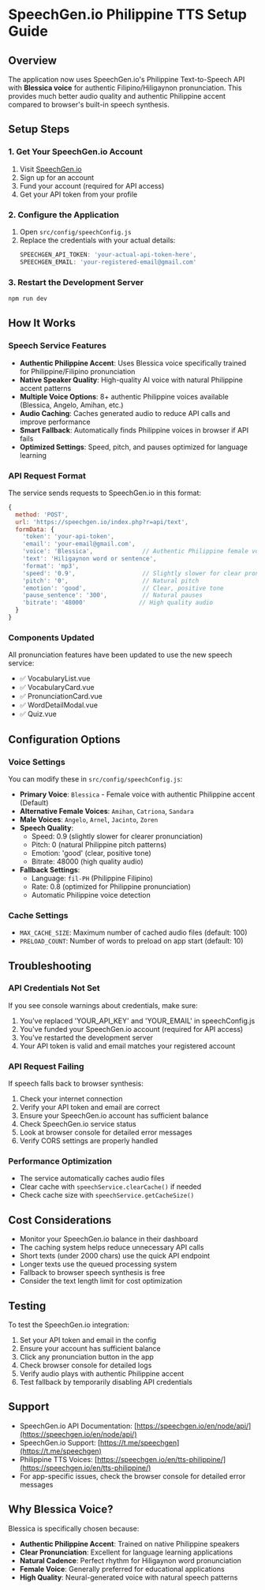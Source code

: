 # SpeechGen.io Philippine TTS Setup Guide

## Overview
The application now uses SpeechGen.io's Philippine Text-to-Speech API with **Blessica voice** for authentic Filipino/Hiligaynon pronunciation. This provides much better audio quality and authentic Philippine accent compared to browser's built-in speech synthesis.

## Setup Steps

### 1. Get Your SpeechGen.io Account
1. Visit [SpeechGen.io](https://speechgen.io/)
2. Sign up for an account
3. Fund your account (required for API access)
4. Get your API token from your profile

### 2. Configure the Application
1. Open `src/config/speechConfig.js`
2. Replace the credentials with your actual details:
   ```javascript
   SPEECHGEN_API_TOKEN: 'your-actual-api-token-here',
   SPEECHGEN_EMAIL: 'your-registered-email@gmail.com'
   ```

### 3. Restart the Development Server
```bash
npm run dev
```

## How It Works

### Speech Service Features
- **Authentic Philippine Accent**: Uses Blessica voice specifically trained for Philippine/Filipino pronunciation
- **Native Speaker Quality**: High-quality AI voice with natural Philippine accent patterns
- **Multiple Voice Options**: 8+ authentic Philippine voices available (Blessica, Angelo, Amihan, etc.)
- **Audio Caching**: Caches generated audio to reduce API calls and improve performance
- **Smart Fallback**: Automatically finds Philippine voices in browser if API fails
- **Optimized Settings**: Speed, pitch, and pauses optimized for language learning

### API Request Format
The service sends requests to SpeechGen.io in this format:
```javascript
{
  method: 'POST',
  url: 'https://speechgen.io/index.php?r=api/text',
  formData: {
    'token': 'your-api-token',
    'email': 'your-email@gmail.com',
    'voice': 'Blessica',              // Authentic Philippine female voice
    'text': 'Hiligaynon word or sentence',
    'format': 'mp3',
    'speed': '0.9',                   // Slightly slower for clear pronunciation
    'pitch': '0',                     // Natural pitch
    'emotion': 'good',                // Clear, positive tone
    'pause_sentence': '300',          // Natural pauses
    'bitrate': '48000'               // High quality audio
  }
}
```

### Components Updated
All pronunciation features have been updated to use the new speech service:
- ✅ VocabularyList.vue
- ✅ VocabularyCard.vue  
- ✅ PronunciationCard.vue
- ✅ WordDetailModal.vue
- ✅ Quiz.vue

## Configuration Options

### Voice Settings
You can modify these in `src/config/speechConfig.js`:
- **Primary Voice**: `Blessica` - Female voice with authentic Philippine accent (Default)
- **Alternative Female Voices**: `Amihan`, `Catriona`, `Sandara`
- **Male Voices**: `Angelo`, `Arnel`, `Jacinto`, `Zoren`
- **Speech Quality**: 
  - Speed: 0.9 (slightly slower for clearer pronunciation)
  - Pitch: 0 (natural Philippine pitch patterns)
  - Emotion: 'good' (clear, positive tone)
  - Bitrate: 48000 (high quality audio)
- **Fallback Settings**: 
  - Language: `fil-PH` (Philippine Filipino)
  - Rate: 0.8 (optimized for Philippine pronunciation)
  - Automatic Philippine voice detection

### Cache Settings
- `MAX_CACHE_SIZE`: Maximum number of cached audio files (default: 100)
- `PRELOAD_COUNT`: Number of words to preload on app start (default: 10)

## Troubleshooting

### API Credentials Not Set
If you see console warnings about credentials, make sure:
1. You've replaced 'YOUR_API_KEY' and 'YOUR_EMAIL' in speechConfig.js
2. You've funded your SpeechGen.io account (required for API access)
3. You've restarted the development server
4. Your API token is valid and email matches your registered account

### API Request Failing
If speech falls back to browser synthesis:
1. Check your internet connection
2. Verify your API token and email are correct
3. Ensure your SpeechGen.io account has sufficient balance
4. Check SpeechGen.io service status
5. Look at browser console for detailed error messages
6. Verify CORS settings are properly handled

### Performance Optimization
- The service automatically caches audio files
- Clear cache with `speechService.clearCache()` if needed
- Check cache size with `speechService.getCacheSize()`

## Cost Considerations
- Monitor your SpeechGen.io balance in their dashboard
- The caching system helps reduce unnecessary API calls
- Short texts (under 2000 chars) use the quick API endpoint
- Longer texts use the queued processing system
- Fallback to browser speech synthesis is free
- Consider the text length limit for cost optimization

## Testing
To test the SpeechGen.io integration:
1. Set your API token and email in the config
2. Ensure your account has sufficient balance
3. Click any pronunciation button in the app
4. Check browser console for detailed logs
5. Verify audio plays with authentic Philippine accent
6. Test fallback by temporarily disabling API credentials

## Support
- SpeechGen.io API Documentation: [https://speechgen.io/en/node/api/](https://speechgen.io/en/node/api/)
- SpeechGen.io Support: [https://t.me/speechgen](https://t.me/speechgen)
- Philippine TTS Voices: [https://speechgen.io/en/tts-philippine/](https://speechgen.io/en/tts-philippine/)
- For app-specific issues, check the browser console for detailed error messages

## Why Blessica Voice?
Blessica is specifically chosen because:
- **Authentic Philippine Accent**: Trained on native Philippine speakers
- **Clear Pronunciation**: Excellent for language learning applications
- **Natural Cadence**: Perfect rhythm for Hiligaynon word pronunciation
- **Female Voice**: Generally preferred for educational applications
- **High Quality**: Neural-generated voice with natural speech patterns